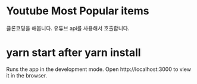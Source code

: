 # Youtube Most Popular items

클론코딩을 해봅니다.
유튜브 api를 사용해서 호출합니다.

# yarn start after yarn install

Runs the app in the development mode.
Open http://localhost:3000 to view it in the browser.

